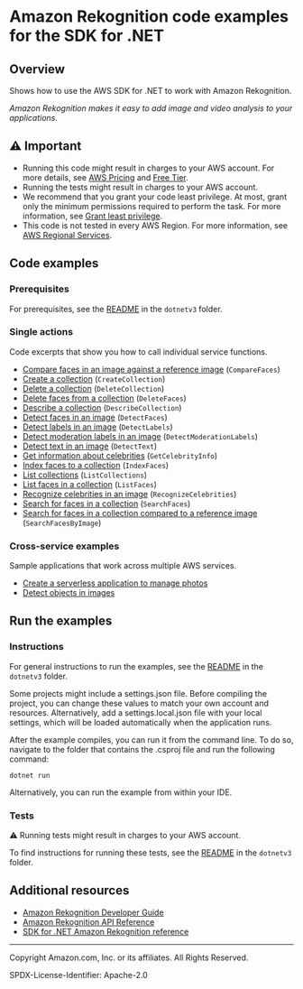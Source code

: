 <!--Generated by WRITEME on 2023-10-26 15:45:20.610519 (UTC)-->
# Amazon Rekognition code examples for the SDK for .NET

## Overview

Shows how to use the AWS SDK for .NET to work with Amazon Rekognition.

<!--custom.overview.start-->
<!--custom.overview.end-->

*Amazon Rekognition makes it easy to add image and video analysis to your applications.*

## ⚠ Important

* Running this code might result in charges to your AWS account. For more details, see [AWS Pricing](https://aws.amazon.com/pricing/?aws-products-pricing.sort-by=item.additionalFields.productNameLowercase&aws-products-pricing.sort-order=asc&awsf.Free%20Tier%20Type=*all&awsf.tech-category=*all) and [Free Tier](https://aws.amazon.com/free/?all-free-tier.sort-by=item.additionalFields.SortRank&all-free-tier.sort-order=asc&awsf.Free%20Tier%20Types=*all&awsf.Free%20Tier%20Categories=*all).
* Running the tests might result in charges to your AWS account.
* We recommend that you grant your code least privilege. At most, grant only the minimum permissions required to perform the task. For more information, see [Grant least privilege](https://docs.aws.amazon.com/IAM/latest/UserGuide/best-practices.html#grant-least-privilege).
* This code is not tested in every AWS Region. For more information, see [AWS Regional Services](https://aws.amazon.com/about-aws/global-infrastructure/regional-product-services).

<!--custom.important.start-->
<!--custom.important.end-->

## Code examples

### Prerequisites

For prerequisites, see the [README](../README.md#Prerequisites) in the `dotnetv3` folder.


<!--custom.prerequisites.start-->
<!--custom.prerequisites.end-->

### Single actions

Code excerpts that show you how to call individual service functions.

* [Compare faces in an image against a reference image](CompareFacesExample/CompareFaces.cs#L6) (`CompareFaces`)
* [Create a collection](CreateCollectionExample/CreateCollection.cs#L6) (`CreateCollection`)
* [Delete a collection](DeleteCollectionExample/DeleteCollection.cs#L6) (`DeleteCollection`)
* [Delete faces from a collection](DeleteFacesExample/DeleteFaces.cs#L6) (`DeleteFaces`)
* [Describe a collection](DescribeCollectionExample/DescribeCollection.cs#L6) (`DescribeCollection`)
* [Detect faces in an image](DetectFacesExample/DetectFaces.cs#L6) (`DetectFaces`)
* [Detect labels in an image](DetectLabelsExample/DetectLabels.cs#L6) (`DetectLabels`)
* [Detect moderation labels in an image](DetectModerationLabelsExample/DetectModerationLabels.cs#L6) (`DetectModerationLabels`)
* [Detect text in an image](DetectTextExample/DetectText.cs#L6) (`DetectText`)
* [Get information about celebrities](CelebrityInfoExample/CelebrityInfo.cs#L6) (`GetCelebrityInfo`)
* [Index faces to a collection](AddFacesExample/AddFaces.cs#L6) (`IndexFaces`)
* [List collections](ListCollectionsExample/ListCollections.cs#L6) (`ListCollections`)
* [List faces in a collection](ListFacesExample/ListFaces.cs#L6) (`ListFaces`)
* [Recognize celebrities in an image](CelebritiesInImageExample/CelebritiesInImage.cs#L6) (`RecognizeCelebrities`)
* [Search for faces in a collection](SearchFacesMatchingIdExample/SearchFacesMatchingId.cs#L6) (`SearchFaces`)
* [Search for faces in a collection compared to a reference image](SearchFacesMatchingImageExample/SearchFacesMatchingImage.cs#L6) (`SearchFacesByImage`)

### Cross-service examples

Sample applications that work across multiple AWS services.

* [Create a serverless application to manage photos](../cross-service/PhotoAssetManager)
* [Detect objects in images](../cross-service/PhotoAnalyzerApp)

## Run the examples

### Instructions


For general instructions to run the examples, see the
[README](../README.md#building-and-running-the-code-examples) in the `dotnetv3` folder.

Some projects might include a settings.json file. Before compiling the project,
you can change these values to match your own account and resources. Alternatively,
add a settings.local.json file with your local settings, which will be loaded automatically
when the application runs.

After the example compiles, you can run it from the command line. To do so, navigate to
the folder that contains the .csproj file and run the following command:

```
dotnet run
```

Alternatively, you can run the example from within your IDE.

<!--custom.instructions.start-->
<!--custom.instructions.end-->



### Tests

⚠ Running tests might result in charges to your AWS account.


To find instructions for running these tests, see the [README](../README.md#Tests)
in the `dotnetv3` folder.



<!--custom.tests.start-->
<!--custom.tests.end-->

## Additional resources

* [Amazon Rekognition Developer Guide](https://docs.aws.amazon.com/rekognition/latest/dg/what-is.html)
* [Amazon Rekognition API Reference](https://docs.aws.amazon.com/rekognition/latest/APIReference/Welcome.html)
* [SDK for .NET Amazon Rekognition reference](https://docs.aws.amazon.com/sdkfornet/v3/apidocs/items/Rekognition/NRekognition.html)

<!--custom.resources.start-->
<!--custom.resources.end-->

---

Copyright Amazon.com, Inc. or its affiliates. All Rights Reserved.

SPDX-License-Identifier: Apache-2.0